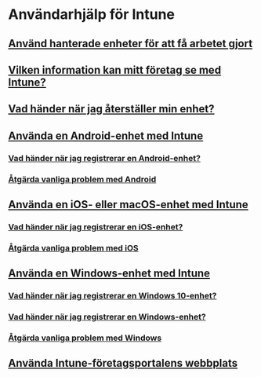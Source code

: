 # Användarhjälp för Intune
## [Använd hanterade enheter för att få arbetet gjort](use-managed-devices-to-get-work-done.md)
## [Vilken information kan mitt företag se med Intune?](what-info-can-your-company-see-when-you-enroll-your-device-in-intune.md)
## [Vad händer när jag återställer min enhet?](what-happens-if-you-reset-your-device-cpwebsite.md)
## [Använda en Android-enhet med Intune](using-your-android-device-with-intune.md)
### [Vad händer när jag registrerar en Android-enhet?](what-happens-if-you-install-the-company-portal-app-and-enroll-your-device-in-intune-android.md)
### [Åtgärda vanliga problem med Android](troubleshoot-your-device-android.md)
## [Använda en iOS- eller macOS-enhet med Intune](using-your-iOS-or-macOS-device-with-intune.md)
### [Vad händer när jag registrerar en iOS-enhet?](what-happens-if-you-install-the-company-portal-app-and-enroll-your-device-in-intune-ios.md)
### [Åtgärda vanliga problem med iOS](troubleshoot-your-device-iOS.md)
## [Använda en Windows-enhet med Intune](using-your-windows-device-with-intune.md)
### [Vad händer när jag registrerar en Windows 10-enhet?](what-happens-if-you-install-the-company-portal-app-and-enroll-your-device-in-intune-windows10.md)
### [Vad händer när jag registrerar en Windows-enhet?](what-happens-if-you-install-the-company-portal-app-and-enroll-your-device-in-intune-windows.md)
### [Åtgärda vanliga problem med Windows](troubleshoot-your-device-windows.md)
## [Använda Intune-företagsportalens webbplats](using-the-intune-company-portal-website.md)
